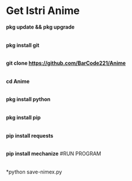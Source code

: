 # Get Istri Anime
**pkg update && pkg upgrade**
######
**pkg install git**
######
**git clone https://github.com/BarCode221/Anime**
######
**cd Anime**
######
**pkg install python**
######
**pkg install pip**
######
**pip install requests**
######
**pip install mechanize**
#RUN PROGRAM
######
*python save-nimex.py
